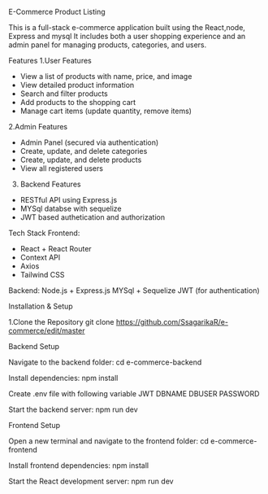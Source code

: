 E-Commerce Product Listing 

This is a full-stack e-commerce application built using the React,node, Express and mysql
It includes both a user shopping experience and an admin panel for managing products, categories, and users.

Features
1.User Features
- View a list of products with name, price, and image
- View detailed product information
- Search and filter products
- Add products to the shopping cart
- Manage cart items (update quantity, remove items)

2.Admin Features
- Admin Panel (secured via authentication)
- Create, update, and delete categories
- Create, update, and delete products
- View all registered users

3. Backend Features
- RESTful API using Express.js
- MYSql databse with sequelize 
- JWT based authetication and authorization

Tech Stack
Frontend:
- React + React Router
- Context API
- Axios 
- Tailwind CSS

Backend:
Node.js + Express.js
MYSql + Sequelize
JWT (for authentication)


Installation & Setup

1.Clone the Repository
git clone https://github.com/SsagarikaR/e-commerce/edit/master

Backend Setup

Navigate to the backend folder:
cd e-commerce-backend

Install dependencies:
npm install

Create .env file with following variable
JWT
DBNAME
DBUSER
PASSWORD

Start the backend server:
npm run dev

Frontend Setup

Open a new terminal and navigate to the frontend folder:
cd e-commerce-frontend

Install frontend dependencies:
npm install

Start the React development server:
npm run dev
